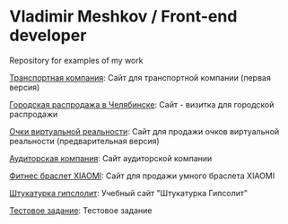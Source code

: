 # Vladimir Meshkov / Front-end developer
Repository for examples of my work



[Транспортная компания](https://vmeshkov.github.io/BTG/ "Транспортная компания"): Сайт для транспортной компании (первая версия)

[Городская распродажа в Челябинске](https://vmeshkov.github.io/sale/ "Распродажа"): Сайт - визитка для городской распродажи

[Очки виртуальной реальности](https://VmeshkoV.github.io/VrBox/ "Vr очки"): Сайт для продажи очков виртуальной реальности (предварительная версия)

[Аудиторская компания](https://VmeshkoV.github.io/x88/ "Аудит сайта"): Сайт аудиторской компании

[Фитнес браслет XIAOMI](https://VmeshkoV.github.io/xiaomi/ "Фитнес браслет"): Сайт для продажи умного браслета XIAOMI

[Штукатурка гипслолит](https://VmeshkoV.github.io/Gipsolite/ "Гипсолит"): Учебный сайт "Штукатурка Гипсолит"

[Тестовое задание](https://VmeshkoV.github.io/test/ "Тестовое задание"): Тестовое задание















